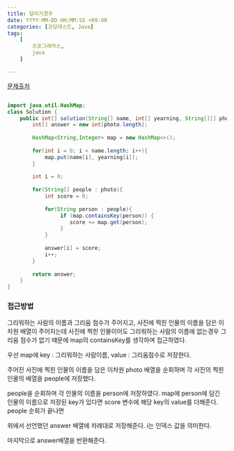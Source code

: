 ```yaml
---
title: 달리기경주
date: YYYY-MM-DD HH:MM:SS +09:00
categories: [코딩테스트, Java]
tags:
    [
        프로그래머스,
        java
    ]

---
```


<a href="https://school.programmers.co.kr/learn/courses/30/lessons/176963">문제출처</a>

```java

import java.util.HashMap;
class Solution {
    public int[] solution(String[] name, int[] yearning, String[][] photo) {
        int[] answer = new int[photo.length];
        
        HashMap<String,Integer> map = new HashMap<>();
        
        for(int i = 0; i < name.length; i++){
            map.put(name[i], yearning[i]);
        }
        
        int i = 0;
        
        for(String[] people : photo){
            int score = 0;
            
            for(String person : people){
                 if (map.containsKey(person)) {
                    score += map.get(person);
                 }
            }
            
            answer[i] = score;
            i++;
        }
        
        return answer;
    }
}

```

### **접근방법**
그리워하는 사람의 이름과 그리움 점수가 주어지고, 사진에 찍힌 인물의 이름을 담은 이차원 배열이 주어지는데 사진에 찍힌 인물이어도 그리워하는 사람의 이름에 없는경우 그리움 점수가 없기 때문에 map의 containsKey를 생각하며 접근하였다.

우선 map에 key : 그리워하는 사람이름, value : 그리움점수로 저장한다.

주어진 사진에 찍힌 인물의 이름을 담은 이차원 photo 배열을 순회하며 각 사진의 찍힌 인물의 배열을 people에 저장했다.

people을 순회하며 각 인물의 이름을 person에 저장하였다.
map에 person에 담긴 인물의 이름으로 저장된 key가 있다면 score 변수에 해당 key의 value를 더해준다.
people 순회가 끝나면

위에서 선언했던 answer 배열에 차례대로 저장해준다. i는 인덱스 값을 의미한다.

마지막으로 answer배열을 반환해준다.


